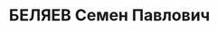 ---
title: БЕЛЯЕВ Семен Павлович
description: "Род. в 1879, с. Глазок, русский, членом ВКП(б) с 1911. Проживал: г.\
  \ Ростов-на-Дону. Директор Горсоюзпечати. \n  Арестован УНКВД АЧК 16.09.1936. Обв.\
  \ по ст.ст. 58-8, 58-11 УК РСФСР за участие в контрреволюционной организации. Приговор:\
  \ выездная сессия ВК ВС СССР в г. Ростове-на-Дону, 20.06.1937 – ВМН. Расстрелян\
  \ 20.06.1937, в г.Ростове-на-Дону. \n  Реабилитирован Верховным судом СССР 13.08.1957\
  \ за отсутствием состава преступления"
---